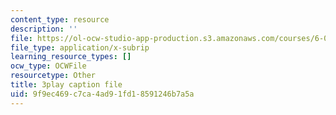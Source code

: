 ```yaml
---
content_type: resource
description: ''
file: https://ol-ocw-studio-app-production.s3.amazonaws.com/courses/6-0001-introduction-to-computer-science-and-programming-in-python-fall-2016/9f9ec469c7ca4ad91fd18591246b7a5a_ax4eNMI9Dw.srt
file_type: application/x-subrip
learning_resource_types: []
ocw_type: OCWFile
resourcetype: Other
title: 3play caption file
uid: 9f9ec469-c7ca-4ad9-1fd1-8591246b7a5a
---
```

